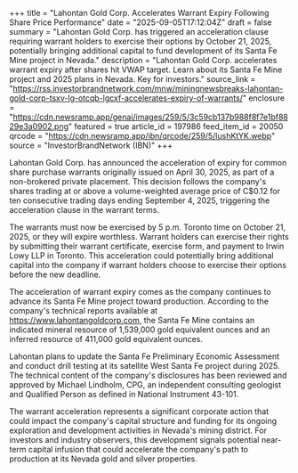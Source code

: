 +++
title = "Lahontan Gold Corp. Accelerates Warrant Expiry Following Share Price Performance"
date = "2025-09-05T17:12:04Z"
draft = false
summary = "Lahontan Gold Corp. has triggered an acceleration clause requiring warrant holders to exercise their options by October 21, 2025, potentially bringing additional capital to fund development of its Santa Fe Mine project in Nevada."
description = "Lahontan Gold Corp. accelerates warrant expiry after shares hit VWAP target. Learn about its Santa Fe Mine project and 2025 plans in Nevada. Key for investors."
source_link = "https://rss.investorbrandnetwork.com/mnw/miningnewsbreaks-lahontan-gold-corp-tsxv-lg-otcqb-lgcxf-accelerates-expiry-of-warrants/"
enclosure = "https://cdn.newsramp.app/genai/images/259/5/3c59cb137b988f8f7e1bf8829e3a0902.png"
featured = true
article_id = 197986
feed_item_id = 20050
qrcode = "https://cdn.newsramp.app/ibn/qrcode/259/5/lushKtYK.webp"
source = "InvestorBrandNetwork (IBN)"
+++

<p>Lahontan Gold Corp. has announced the acceleration of expiry for common share purchase warrants originally issued on April 30, 2025, as part of a non-brokered private placement. This decision follows the company's shares trading at or above a volume-weighted average price of C$0.12 for ten consecutive trading days ending September 4, 2025, triggering the acceleration clause in the warrant terms.</p><p>The warrants must now be exercised by 5 p.m. Toronto time on October 21, 2025, or they will expire worthless. Warrant holders can exercise their rights by submitting their warrant certificate, exercise form, and payment to Irwin Lowy LLP in Toronto. This acceleration could potentially bring additional capital into the company if warrant holders choose to exercise their options before the new deadline.</p><p>The acceleration of warrant expiry comes as the company continues to advance its Santa Fe Mine project toward production. According to the company's technical reports available at <a href="https://www.lahontangoldcorp.com" rel="nofollow" target="_blank">https://www.lahontangoldcorp.com</a>, the Santa Fe Mine contains an indicated mineral resource of 1,539,000 gold equivalent ounces and an inferred resource of 411,000 gold equivalent ounces.</p><p>Lahontan plans to update the Santa Fe Preliminary Economic Assessment and conduct drill testing at its satellite West Santa Fe project during 2025. The technical content of the company's disclosures has been reviewed and approved by Michael Lindholm, CPG, an independent consulting geologist and Qualified Person as defined in National Instrument 43-101.</p><p>The warrant acceleration represents a significant corporate action that could impact the company's capital structure and funding for its ongoing exploration and development activities in Nevada's mining district. For investors and industry observers, this development signals potential near-term capital infusion that could accelerate the company's path to production at its Nevada gold and silver properties.</p>